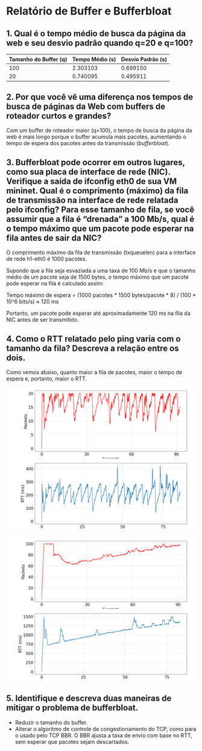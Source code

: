 # Relatório de Buffer e Bufferbloat

## 1. Qual é o tempo médio de busca da página da web e seu desvio padrão quando q=20 e q=100?

| Tamanho do Buffer (q) | Tempo Médio (s) | Desvio Padrão (s) |
|-----------------------|-----------------|--------------------|
| 100                   | 2.303103        | 0.699150          |
| 20                    | 0.740095        | 0.495911          |

## 2. Por que você vê uma diferença nos tempos de busca de páginas da Web com buffers de roteador curtos e grandes?

Com um buffer de roteador maior (q=100), o tempo de busca da página da web é mais longo porque o buffer acumula mais pacotes, aumentando o tempo de espera dos pacotes antes da transmissão (*bufferbloat*).

## 3. Bufferbloat pode ocorrer em outros lugares, como sua placa de interface de rede (NIC). Verifique a saída de ifconfig eth0 de sua VM mininet. Qual é o comprimento (máximo) da fila de transmissão na interface de rede relatada pelo ifconfig? Para esse tamanho de fila, se você assumir que a fila é “drenada” a 100 Mb/s, qual é o tempo máximo que um pacote pode esperar na fila antes de sair da NIC?

O comprimento máximo da fila de transmissão (txqueuelen) para a interface de rede h1-eth0 é 1000 pacotes.

Supondo que a fila seja esvaziada a uma taxa de 100 Mb/s e que o tamanho médio de um pacote seja de 1500 bytes, o tempo máximo que um pacote pode esperar na fila é calculado assim:

Tempo máximo de espera = (1000 pacotes * 1500 bytes/pacote * 8) / (100 * 10^6 bits/s) ≈ 120 ms

Portanto, um pacote pode esperar até aproximadamente 120 ms na fila da NIC antes de ser transmitido.

## 4. Como o RTT relatado pelo ping varia com o tamanho da fila? Descreva a relação entre os dois.

Como vemos abaixo, quanto maior a fila de pacotes, maior o tempo de espera e, portanto, maior o RTT. 

![Texto alternativo](reno-buffer-q20.png)
![Texto alternativo](reno-rtt-q20.png)

![Texto alternativo](reno-buffer-q100.png)
![Texto alternativo](reno-rtt-q100.png)

## 5. Identifique e descreva duas maneiras de mitigar o problema de bufferbloat.

- Reduzir o tamanho do buffer.
- Alterar o algoritmo de controle de congestionamento do TCP, como para o usado pelo TCP BBR. O BBR ajusta a taxa de envio com base no RTT, sem esperar que pacotes sejam descartados.
